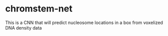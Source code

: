 # chromstem-net
This is a CNN that will predict nucleosome locations in a box from voxelized DNA density data
